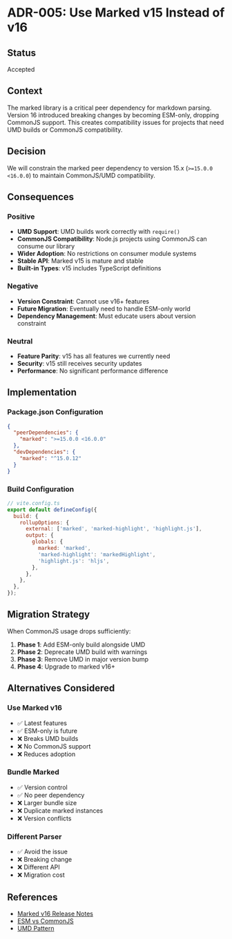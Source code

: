 # ADR-005: Use Marked v15 Instead of v16

## Status

Accepted

## Context

The marked library is a critical peer dependency for markdown parsing. Version 16 introduced breaking changes by becoming ESM-only, dropping CommonJS support. This creates compatibility issues for projects that need UMD builds or CommonJS compatibility.

## Decision

We will constrain the marked peer dependency to version 15.x (`>=15.0.0 <16.0.0`) to maintain CommonJS/UMD compatibility.

## Consequences

### Positive

- **UMD Support**: UMD builds work correctly with `require()`
- **CommonJS Compatibility**: Node.js projects using CommonJS can consume our library
- **Wider Adoption**: No restrictions on consumer module systems
- **Stable API**: Marked v15 is mature and stable
- **Built-in Types**: v15 includes TypeScript definitions

### Negative

- **Version Constraint**: Cannot use v16+ features
- **Future Migration**: Eventually need to handle ESM-only world
- **Dependency Management**: Must educate users about version constraint

### Neutral

- **Feature Parity**: v15 has all features we currently need
- **Security**: v15 still receives security updates
- **Performance**: No significant performance difference

## Implementation

### Package.json Configuration

```json
{
  "peerDependencies": {
    "marked": ">=15.0.0 <16.0.0"
  },
  "devDependencies": {
    "marked": "^15.0.12"
  }
}
```

### Build Configuration

```javascript
// vite.config.ts
export default defineConfig({
  build: {
    rollupOptions: {
      external: ['marked', 'marked-highlight', 'highlight.js'],
      output: {
        globals: {
          marked: 'marked',
          'marked-highlight': 'markedHighlight',
          'highlight.js': 'hljs',
        },
      },
    },
  },
});
```

## Migration Strategy

When CommonJS usage drops sufficiently:

1. **Phase 1**: Add ESM-only build alongside UMD
2. **Phase 2**: Deprecate UMD build with warnings
3. **Phase 3**: Remove UMD in major version bump
4. **Phase 4**: Upgrade to marked v16+

## Alternatives Considered

### Use Marked v16

- ✅ Latest features
- ✅ ESM-only is future
- ❌ Breaks UMD builds
- ❌ No CommonJS support
- ❌ Reduces adoption

### Bundle Marked

- ✅ Version control
- ✅ No peer dependency
- ❌ Larger bundle size
- ❌ Duplicate marked instances
- ❌ Version conflicts

### Different Parser

- ✅ Avoid the issue
- ❌ Breaking change
- ❌ Different API
- ❌ Migration cost

## References

- [Marked v16 Release Notes](https://github.com/markedjs/marked/releases/tag/v16.0.0)
- [ESM vs CommonJS](https://nodejs.org/api/esm.html)
- [UMD Pattern](https://github.com/umdjs/umd)
